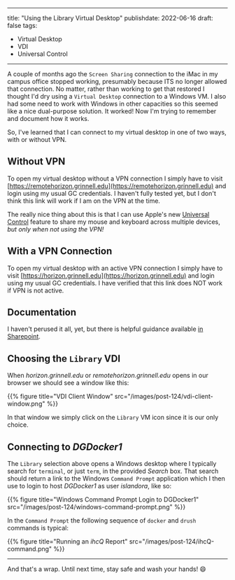  ---
title: "Using the Library Virtual Desktop"
publishdate: 2022-06-16
draft: false
tags:
  - Virtual Desktop
  - VDI
  - Universal Control
---

A couple of months ago the `Screen Sharing` connection to the iMac in my campus office stopped working, presumably because ITS no longer allowed that connection.  No matter, rather than working to get that restored I thought I'd dry using a `Virtual Desktop` connection to a Windows VM.  I also had some need to work with Windows in other capacities so this seemed like a nice dual-purpose solution.  It worked!  Now I'm trying to remember and document how it works.  

So, I've learned that I can connect to my virtual desktop in one of two ways, with or without VPN.

## Without VPN

To open my virtual desktop without a VPN connection I simply have to visit [https://remotehorizon.grinnell.edu](https://remotehorizon.grinnell.edu) and login using my usual GC credentials.  I haven't fully tested yet, but I don't think this link will work if I am on the VPN at the time.

The really nice thing about this is that I can use Apple's new [Universal Control](https://support.apple.com/en-us/HT212757) feature to share my mouse and keyboard across multiple devices, _but only when not using the VPN!_

## With a VPN Connection

To open my virtual desktop with an active VPN connection I simply have to visit [https://horizon.grinnell.edu](https://horizon.grinnell.edu) and login using my usual GC credentials.  I have verified that this link does NOT work if VPN is not active.

## Documentation

I haven't perused it all, yet, but there is helpful guidance available [in Sharepoint](https://grinco.sharepoint.com/sites/IT/Support%20Documents/Forms/AllItems.aspx?id=%2Fsites%2FIT%2FSupport%20Documents%2FConnecting%20to%20Virtual%20Workstations%20and%20Lab%2Epdf&parent=%2Fsites%2FIT%2FSupport%20Documents).  

## Choosing the `Library` VDI

When _horizon.grinnell.edu_ or _remotehorizon.grinnell.edu_ opens in our browser we should see a window like this:

{{% figure title="VDI Client Window" src="/images/post-124/vdi-client-window.png" %}} 

In that window we simply click on the `Library` VM icon since it is our only choice.  

## Connecting to _DGDocker1_

The `Library` selection above opens a Windows desktop where I typically search for `terminal`, or just `term`, in the provided _Search_ box.  That search should return a link to the Windows `Command Prompt` application which I then use to login to host _DGDocker1_ as user _islandora_, like so:

{{% figure title="Windows Command Prompt Login to DGDocker1" src="/images/post-124/windows-command-prompt.png" %}} 

In the `Command Prompt` the following sequence of `docker` and `drush` commands is typical:

{{% figure title="Running an _ihcQ_ Report" src="/images/post-124/ihcQ-command.png" %}} 

---

And that's a wrap.  Until next time, stay safe and wash your hands! :smile:
